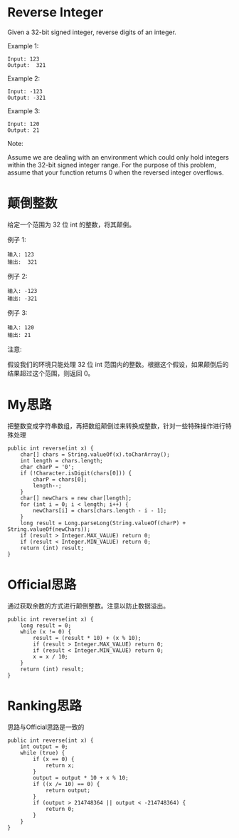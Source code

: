 # Reverse Integer
Given a 32-bit signed integer, reverse digits of an integer.

Example 1:
```
Input: 123
Output:  321
```

Example 2:
```
Input: -123
Output: -321
```

Example 3:
```
Input: 120
Output: 21
```
Note:

Assume we are dealing with an environment which could only hold integers within the 32-bit signed integer range. For the purpose of this problem, assume that your function returns 0 when the reversed integer overflows.

# 颠倒整数
给定一个范围为 32 位 int 的整数，将其颠倒。

例子 1:
```
输入: 123
输出:  321
```

例子 2:
```
输入: -123
输出: -321
```

例子 3:
```
输入: 120
输出: 21
```
注意:

假设我们的环境只能处理 32 位 int 范围内的整数。根据这个假设，如果颠倒后的结果超过这个范围，则返回 0。

# My思路
把整数变成字符串数组，再把数组颠倒过来转换成整数，针对一些特殊操作进行特殊处理
```
public int reverse(int x) {
    char[] chars = String.valueOf(x).toCharArray();
    int length = chars.length;
    char charP = '0';
    if (!Character.isDigit(chars[0])) {
        charP = chars[0];
        length--;
    }
    char[] newChars = new char[length];
    for (int i = 0; i < length; i++) {
        newChars[i] = chars[chars.length - i - 1];
    }
    long result = Long.parseLong(String.valueOf(charP) + String.valueOf(newChars));
    if (result > Integer.MAX_VALUE) return 0;
    if (result < Integer.MIN_VALUE) return 0;
    return (int) result;
}
```

# Official思路
通过获取余数的方式进行颠倒整数。注意以防止数据溢出。
```
public int reverse(int x) {
    long result = 0;
    while (x != 0) {
        result = (result * 10) + (x % 10);
        if (result > Integer.MAX_VALUE) return 0;
        if (result < Integer.MIN_VALUE) return 0;
        x = x / 10;
    }
    return (int) result;
}
```

# Ranking思路
思路与Official思路是一致的
```
public int reverse(int x) {
    int output = 0;
    while (true) {
        if (x == 0) {
            return x;
        }
        output = output * 10 + x % 10;
        if ((x /= 10) == 0) {
            return output;
        }
        if (output > 214748364 || output < -214748364) {
            return 0;
        }
    }
}
```
